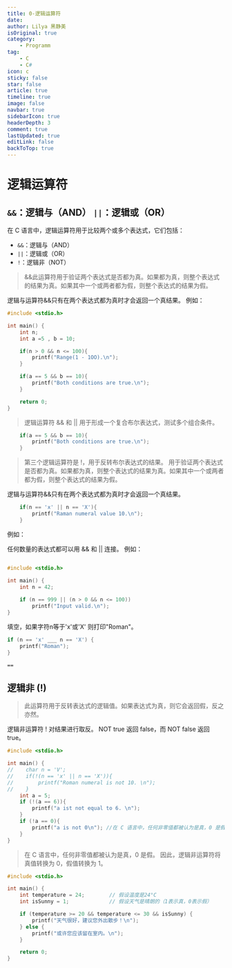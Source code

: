 ```yaml
---
title: 0-逻辑运算符
date: 
author: Lilya 黑静美
isOriginal: true
category: 
    - Programm
tag:
    - C
    - C#
icon: c
sticky: false
star: false
article: true
timeline: true
image: false
navbar: true
sidebarIcon: true
headerDepth: 3
comment: true
lastUpdated: true
editLink: false
backToTop: true
---
```


# 逻辑运算符

 ##  `&&`：逻辑与（AND） `||`：逻辑或（OR）

在 C 语言中，逻辑运算符用于比较两个或多个表达式，它们包括：

- `&&`：逻辑与（AND）
- `||`：逻辑或（OR）
-  `!`：逻辑非（NOT）

> &&此运算符用于验证两个表达式是否都为真。如果都为真，则整个表达式的结果为真。如果其中一个或两者都为假，则整个表达式的结果为假。


逻辑与运算符&&只有在两个表达式都为真时才会返回一个真结果。
例如：
```c
#include <stdio.h>

int main() {
    int n;
    int a =5 , b = 10;

    if(n > 0 && n <= 100){
        printf("Range(1 - 1OO).\n");
    }

    if(a == 5 && b == 10){
        printf("Both conditions are true.\n");
    }

    return 0;
}

```

> 逻辑运算符 && 和 || 用于形成一个复合布尔表达式，测试多个组合条件。


```c
    if(a == 5 && b == 10){
        printf("Both conditions are true.\n");
    }
```

> 第三个逻辑运算符是 !，用于反转布尔表达式的结果。
> 用于验证两个表达式是否都为真。如果都为真，则整个表达式的结果为真。如果其中一个或两者都为假，则整个表达式的结果为假。


逻辑与运算符&&只有在两个表达式都为真时才会返回一个真结果。
```c
    if(n == 'x' || n == 'X'){
        printf("Raman numeral value 10.\n");
    }
```

例如：

任何数量的表达式都可以用 && 和 || 连接。 例如：

```c

#include <stdio.h>

int main() {
    int n = 42;
    
    if (n == 999 || (n > 0 && n <= 100))
        printf("Input valid.\n");
}
```

填空，如果字符n等于'x'或'X' 则打印"Roman"。
```c
if (n == 'x' ___ n == 'X') {
    printf("Roman");
}
```
`==`
## 逻辑非 (!)

> 此运算符用于反转表达式的逻辑值。如果表达式为真，则它会返回假，反之亦然。

逻辑非运算符 ! 对结果进行取反。 NOT true 返回 false，而 NOT false 返回 true。
```c
#include <stdio.h>

int main() {
//    char n = 'V';
//    if(!(n == 'x' || n == 'X')){
//        printf("Roman numeral is not 10. \n");
//    }
    int a = 5;
    if (!(a == 6)){
        printf("a ist not equal to 6. \n");
    }
    if (!a == 0){
        printf("a is not 0\n"); //在 C 语言中，任何非零值都被认为是真，0 是假。 因此，逻辑非运算符将真值转换为 0，假值转换为 1。
    }
}

```
> 在 C 语言中，任何非零值都被认为是真，0 是假。 因此，逻辑非运算符将真值转换为 0，假值转换为 1。


```c
#include <stdio.h>

int main() {
    int temperature = 24;        // 假设温度是24°C
    int isSunny = 1;             // 假设天气是晴朗的（1表示真，0表示假）

    if (temperature >= 20 && temperature <= 30 && isSunny) {
        printf("天气很好，建议您外出散步！\n");
    } else {
        printf("或许您应该留在室内。\n");
    }

    return 0;
}
```
